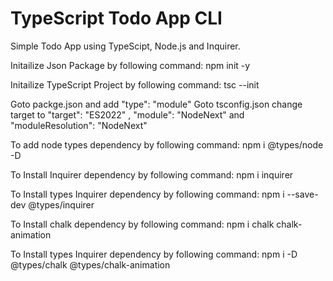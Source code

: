 # TypeScript Todo App CLI
 Simple Todo App using TypeScipt, Node.js and Inquirer.

Initailize Json Package by following command:
        npm init -y

Initailize TypeScript Project by following command:
        tsc --init

Goto packge.json and add  "type": "module"
Goto tsconfig.json change target to "target": "ES2022" , "module": "NodeNext" and "moduleResolution": "NodeNext"

To add node types dependency by following command:
        npm i @types/node -D

To Install Inquirer dependency by following command:
        npm i inquirer

To Install types Inquirer dependency by following command:
        npm i --save-dev @types/inquirer

To Install chalk dependency by following command:
        npm i chalk chalk-animation

To Install types Inquirer dependency by following command:
        npm i -D @types/chalk @types/chalk-animation